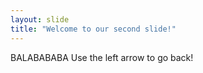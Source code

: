 ```yaml
---
layout: slide
title: "Welcome to our second slide!"
---
```

BALABABABA
Use the left arrow to go back!
